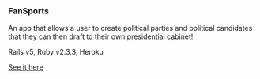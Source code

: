 ### FanSports
An app that allows a user to create political parties and political candidates that they can then draft to their own presidential cabinet!

Rails v5, Ruby v2.3.3, Heroku

[See it here](https://cabinet-draft.herokuapp.com/)
